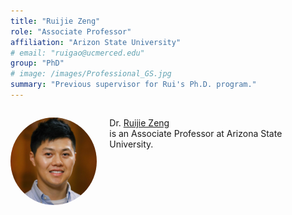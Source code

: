 ```yaml
---
title: "Ruijie Zeng"
role: "Associate Professor"
affiliation: "Arizon State University"
# email: "ruigao@ucmerced.edu"
group: "PhD"
# image: /images/Professional_GS.jpg
summary: "Previous supervisor for Rui's Ph.D. program."
---
```



<div style="display: flex; align-items: flex-start; gap: 20px; margin-bottom: 20px;">

  <img src="/images/zeng-ruijie.jpg" alt="Ruijie Zeng"
       style="width: 140px; height: 140px; object-fit: cover; border-radius: 50%; flex-shrink: 0;">

  <div>
    <p>Dr. <a href="https://chi.asu.edu/2023/06/hydrologic-innovations-awards-3/" target="_blank">Ruijie Zeng</a><br>is an Associate Professor at Arizona State University.</p>
  </div>

</div>